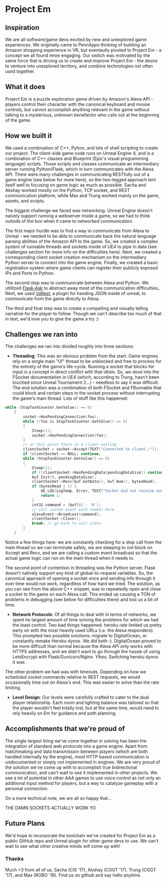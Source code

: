 # Project Em

## Inspiration

We are all software/game devs excited by new and unexplored game experiences. We originally came to PennApps thinking of building an Amazon shopping experience in VR, but eventaully pivoted to Project Em - a concept we all found mroe engaging. Our swtich was motivated by the same force that is driving us to create and improve Project Em - the desire to venture into unexplored territory, and combine technologies not often used together. 

## What it does

Project Em is a puzzle exploration game driven by Amazon's Alexa API - players control their character with the canonical keyboard and mouse controls, but cannot accomplish anything relevant in the game without talking to a mysterious, unknown benefactor who calls out at the beginning of the game. 

## How we built it

We used a combination of C++, Pyhon, and lots of shell scripting to create our project. The client-side game code runs on Unreal Engine 4, and is a combination of C++ classes and Blueprint (Epic's visual programming language) scripts. Those scripts and classes communicate an intermediary server running Python/Flask, which in turn communicates with the Alexa API. There were many challenges in communicating RESTfully out of a game engine (see below for more here), so the two-legged approach lent itself well to focusing on game logic as much as possible. Sacha and Akshay worked mostly on the Python, TCP socket, and REST communication platform, while Max and Trung worked mainly on the game, assets, and scripts. 

The biggest challenge we faced was networking. Unreal Engine doesn't naively support running a webserver inside a game, so we had to think outside of the box when it came to networked communication.

The first major hurdle was to find a way to communicate from Alexa to Unreal - we needed to be able to communicate back the natural language parsing abilities of the Amazon API to the game. So, we created a complex system of runnable threads and sockets inside of UE4 to pipe in data (see challenges section for more info on the difficulties here). Next, we created a corresponding client socket creation mechanism on the intermediary Python server to connect into the game engine. Finally, we created a basic registration system where game clients can register their publicly exposed IPs and Ports to Python. 

The second step was to communicate between Alexa and Python. We utilitzed [Flask-Ask](https://flask-ask.readthedocs.io/en/latest/) to abstract away most of the communication difficulties,. Next, we used [VaRest](https://github.com/ufna/VaRest), a plugin for handing JSON inside of unreal, to communicate from the game directly to Alexa. 

The third and final step was to create a compelling and visually telling narrative for the player to follow. Though we can't describe too much of that in text, we'd love you to give the game a try :)

## Challenges we ran into

The challenges we ran into divided roughly into three sections:

* **Threading**: This was an obvious problem from the start. Game engines rely on a single main "UI" thread to be unblocked and free to process for the entirety of the game's life-cycle. Running a socket that blocks for input is a concept in direct conflict with that idiom. So, we dove into the FSocket documentation in UE4 (which, according to Trung, hasn't been touched since Unreal Tournament 2...) - needless to say it was difficult. The end solution was a combination of both FSocket and FRunnable that could block and certain steps in the socket process without interrupting the game's main thread. Lots of stuff like this happened:

```c++
while (StopTaskCounter.GetValue() == 0)
	{
		socket->HasPendingConnection(foo);
		while (!foo && StopTaskCounter.GetValue() == 0)
		{
			Sleep(1);
			socket->HasPendingConnection(foo);
		}
		// at this point there is a client waiting
		clientSocket = socket->Accept(TEXT("Connected to client.:"));
		if (clientSocket == NULL) continue;
		while (StopTaskCounter.GetValue() == 0)
		{
			Sleep(1);
			if (!clientSocket->HasPendingData(pendingDataSize)) continue;
			buf.Init(0, pendingDataSize);
			clientSocket->Recv(buf.GetData(), buf.Num(), bytesRead);	
			if (bytesRead < 1) {
				UE_LOG(LogTemp, Error, TEXT("Socket did not receive enough data: %d"), bytesRead);
				return 1;
			}
			int32 command = (buf[0] - '0');
			// call custom event with number here
			alexaEvent->Broadcast(command);
			clientSocket->Close();
			break; // go back to wait state
		}
	}
```
Notice a few things here: we are constantly checking for a stop call from the main thread so we can terminate safely, we are sleeping to not block on Accept and Recv, and we are calling a custom event broadcast so that the actual game logic can run on the main thread when it needs to.

The second point of contention in threading was the Python server. Flask doesn't natively support any kind of global-to-request variables. So, the canonical approach of opening a socket once and sending info through it over time would not work, regardless of how hard we tried. The solution, as you can see from the above C++ snippet, was to repeatedly open and close a socket to the game on each Alexa call. This ended up causing a TON of problems in debugging (see below for difficulties there) and lost us a bit of time. 

* **Network Protocols**: Of all things to deal with in terms of networks, we spent he largest amount of time solving the problems for which we had the least control. Two bad things happened: heroku rate limited us pretty early on with the most heavily used URLs (i.e. the Alexa responders). This prompted two possible solutions: migrate to DigitalOcean, or constantly remake Heroku dynos. We did both :). DigitalOcean proved to be more difficult than normal because the Alexa API only works with HTTPS addresses, and we didn't want to go through the hassle of using LetsEncrypt with Flask/Gunicorn/Nginx. Yikes. Switching heroku dynos it was. 

The other problem we had was with timeouts. Depending on how we scheduled socket commands relative to REST requests, we would occasionally time out on Alexa's end. This was easier to solve than the rate limiting. 

* **Level Design**: Our levels were carefully crafted to cater to the dual player relationship. Each room and lighting balance was tailored so that the player wouldn't feel totally lost, but at the same time, would need to rely heavily on Em for guidance and path planning. 

## Accomplishments that we're proud of

The single largest thing we've come together in solving has been the integration of standard web protocols into a game engine. Apart from matchmaking and data transmission between players (which are both handled internally by the engine), most HTTP based communication is undocumented or simply not implemented in engines. We are very proud of the solution we've come up with to accomplish true bidirectional communication, and can't wait to see it implemented in other projects. We see a lot of potential in other AAA games to use voice control as not only an additional input method for players, but a way to catalyze gameplay with a personal connection. 

On a more technical note, we are all so happy that...

THE DAMN SOCKETS ACTUALLY WORK YO

## Future Plans

We'd hope to incorporate the toolchain we've created for Project Em as a public GItHub repo and Unreal plugin for other game devs to use. We can't wait to see what other creative minds will come up with!

### Thanks

Much <3 from all of us, Sacha (CIS '17), Akshay (CGGT '17), Trung (CGGT '17), and Max (ROBO '16). Find us on github and say hello anytime. 
